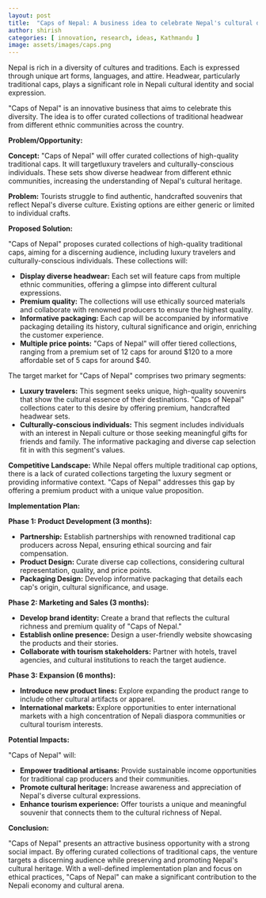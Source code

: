 ```yaml
---
layout: post
title:  "Caps of Nepal: A business idea to celebrate Nepal's cultural diversity"
author: shirish
categories: [ innovation, research, ideas, Kathmandu ]
image: assets/images/caps.png
---
```


Nepal is rich in a diversity of cultures and traditions. Each is expressed through unique art forms, languages, and attire. Headwear, particularly traditional caps, plays a significant role in Nepali cultural identity and social expression. 

"Caps of Nepal" is an innovative business that aims to celebrate this diversity. The idea is to offer curated collections of traditional headwear from different ethnic communities across the country. 

**Problem/Opportunity:**

**Concept:** "Caps of Nepal" will offer curated collections of high-quality traditional caps. It will targetluxury travelers and culturally-conscious individuals. These sets show diverse headwear from different ethnic communities, increasing the understanding of Nepal's cultural heritage.

**Problem:** Tourists  struggle to find authentic, handcrafted souvenirs that reflect Nepal's diverse culture. Existing options are either generic or limited to individual crafts.

**Proposed Solution:**

"Caps of Nepal" proposes curated collections of high-quality traditional caps, aiming for a discerning audience, including luxury travelers and culturally-conscious individuals. These collections will:

-   **Display diverse headwear:** Each set will feature caps from multiple ethnic communities, offering a glimpse into different cultural expressions.
-   **Premium quality:** The collections will use ethically sourced materials and collaborate with renowned producers to ensure the highest quality.
-   **Informative packaging:** Each cap will be accompanied by informative packaging detailing its history, cultural significance and origin, enriching the customer experience.
-   **Multiple price points:** "Caps of Nepal" will offer tiered collections, ranging from a premium set of 12 caps for around $120 to a more affordable set of 5 caps for around $40.

The target market for "Caps of Nepal" comprises two primary segments:

-   **Luxury travelers:** This segment seeks unique, high-quality souvenirs that show the cultural essence of their destinations. "Caps of Nepal" collections cater to this desire by offering premium, handcrafted headwear sets.
-   **Culturally-conscious individuals:** This segment includes individuals with an interest in Nepali culture or those seeking meaningful gifts for friends and family. The informative packaging and diverse cap selection fit in with this segment's values.

**Competitive Landscape:** While Nepal offers multiple traditional cap options, there is a lack of curated collections targeting the luxury segment or providing informative context. "Caps of Nepal" addresses this gap by offering a premium product with a unique value proposition.

**Implementation Plan:**

**Phase 1: Product Development (3 months):**

-   **Partnership:** Establish partnerships with renowned traditional cap producers across Nepal, ensuring ethical sourcing and fair compensation.
-   **Product Design:** Curate diverse cap collections, considering cultural representation, quality, and price points.
-   **Packaging Design:** Develop informative packaging that details each cap's origin, cultural significance, and usage.

**Phase 2: Marketing and Sales (3 months):**

-   **Develop brand identity:** Create a brand that reflects the cultural richness and premium quality of "Caps of Nepal."
-   **Establish online presence:** Design a user-friendly website showcasing the products and their stories.
-   **Collaborate with tourism stakeholders:** Partner with hotels, travel agencies, and cultural institutions to reach the target audience.

**Phase 3: Expansion (6 months):**

-   **Introduce new product lines:** Explore expanding the product range to include other cultural artifacts or apparel.
-   **International markets:** Explore opportunities to enter international markets with a high concentration of Nepali diaspora communities or cultural tourism interests.

**Potential Impacts:**

"Caps of Nepal" will:

-   **Empower traditional artisans:** Provide sustainable income opportunities for traditional cap producers and their communities.
-   **Promote cultural heritage:** Increase awareness and appreciation of Nepal's diverse cultural expressions.
-   **Enhance tourism experience:** Offer tourists a unique and meaningful souvenir that connects them to the cultural richness of Nepal.

**Conclusion:**

"Caps of Nepal" presents an attractive business opportunity with a strong social impact. By offering curated collections of traditional caps, the venture targets a discerning audience while preserving and promoting Nepal's cultural heritage. With a well-defined implementation plan and focus on ethical practices, "Caps of Nepal" can make a significant contribution to the Nepali economy and cultural arena.